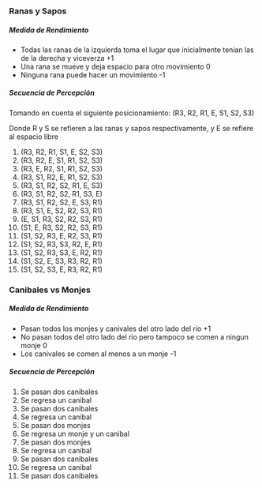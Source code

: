 ### Ranas y Sapos

##### Medida de Rendimiento
* Todas las ranas de la izquierda toma el lugar que inicialmente tenian las de la derecha y viceverza +1
* Una rana se mueve y deja espacio para otro movimiento 0
* Ninguna rana puede hacer un movimiento -1

##### Secuencia de Percepción
Tomando en cuenta el siguiente posicionamiento: (R3, R2, R1, E, S1, S2, S3)

Donde R y S se refieren a las ranas y sapos respectivamente, y E se refiere al espacio libre
1. (R3, R2, R1, S1, E, S2, S3)
2. (R3, R2, E, S1, R1, S2, S3)
3. (R3, E, R2, S1, R1, S2, S3)
4. (R3, S1, R2, E, R1, S2, S3)
5. (R3, S1, R2, S2, R1, E, S3)
6. (R3, S1, R2, S2, R1, S3, E)
7. (R3, S1, R2, S2, E, S3, R1)
8. (R3, S1, E, S2, R2, S3, R1)
9. (E, S1, R3, S2, R2, S3, R1)
10. (S1, E, R3, S2, R2, S3, R1)
11. (S1, S2, R3, E, R2, S3, R1)
12. (S1, S2, R3, S3, R2, E, R1)
13. (S1, S2, R3, S3, E, R2, R1)
14. (S1, S2, E, S3, R3, R2, R1)
15. (S1, S2, S3, E, R3, R2, R1)

### Canibales vs Monjes

##### Medida de Rendimiento
* Pasan todos los monjes y canivales del otro lado del rio +1
* No pasan todos del otro lado del rio pero tampoco se comen a ningun monje 0
* Los canivales se comen al menos a un monje -1

##### Secuencia de Percepción
1. Se pasan dos canibales
2. Se regresa un canibal
3. Se pasan dos canibales
4. Se regresa un canibal
5. Se pasan dos monjes
6. Se regresa un monje y un canibal
7. Se pasan dos monjes
8. Se regresa un canibal
9. Se pasan dos canibales
10. Se regresa un canibal
11. Se pasan dos canibales
